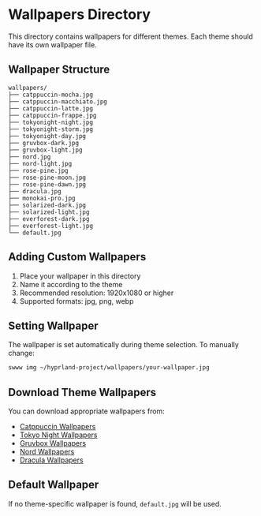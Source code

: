 # Wallpapers Directory

This directory contains wallpapers for different themes. Each theme should have its own wallpaper file.

## Wallpaper Structure

```
wallpapers/
├── catppuccin-mocha.jpg
├── catppuccin-macchiato.jpg
├── catppuccin-latte.jpg
├── catppuccin-frappe.jpg
├── tokyonight-night.jpg
├── tokyonight-storm.jpg
├── tokyonight-day.jpg
├── gruvbox-dark.jpg
├── gruvbox-light.jpg
├── nord.jpg
├── nord-light.jpg
├── rose-pine.jpg
├── rose-pine-moon.jpg
├── rose-pine-dawn.jpg
├── dracula.jpg
├── monokai-pro.jpg
├── solarized-dark.jpg
├── solarized-light.jpg
├── everforest-dark.jpg
├── everforest-light.jpg
└── default.jpg
```

## Adding Custom Wallpapers

1. Place your wallpaper in this directory
2. Name it according to the theme
3. Recommended resolution: 1920x1080 or higher
4. Supported formats: jpg, png, webp

## Setting Wallpaper

The wallpaper is set automatically during theme selection. To manually change:

```bash
swww img ~/hyprland-project/wallpapers/your-wallpaper.jpg
```

## Download Theme Wallpapers

You can download appropriate wallpapers from:
- [Catppuccin Wallpapers](https://github.com/catppuccin/wallpapers)
- [Tokyo Night Wallpapers](https://github.com/tokyo-night/wallpapers)
- [Gruvbox Wallpapers](https://github.com/morhetz/gruvbox-contrib)
- [Nord Wallpapers](https://github.com/arcticicestudio/nord-wallpapers)
- [Dracula Wallpapers](https://github.com/dracula/wallpaper)

## Default Wallpaper

If no theme-specific wallpaper is found, `default.jpg` will be used.
